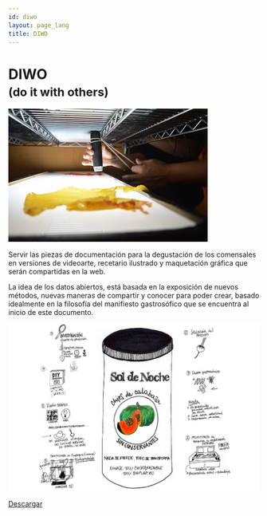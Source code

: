 ```yaml
---
id: diwo
layout: page_lang
title: DIWO
---
```


# DIWO <br><small>(do it with others)</small>
<span class="image fit"><img src="images/diwo/laboratorio.jpg"></span>

Servir las piezas de documentación para la degustación de los comensales en versiones de videoarte, recetario ilustrado y maquetación gráfica que serán compartidas en la web.

La idea de los datos abiertos, está basada en la exposición de nuevos métodos, nuevas maneras de compartir y conocer para poder crear, basado idealmente en la filosofía del manifiesto gastrosófico que se encuentra al inicio de este documento.

<span class="image fit"><img src="images/diwo/portada.jpg"></span>
<div class="align-right">
  <a href="assets/Manual-Sol_de_Noche.pdf" class="button primary">Descargar</a>
</div>
